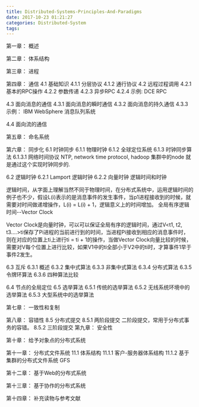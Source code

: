 ```yaml
---
title: Distributed-Systems-Principles-And-Paradigms
date: 2017-10-23 01:21:27
categories: Distributed-System
tags:
---
```


第一章： 概述

第二章： 体系结构

第三章： 进程

第四章： 通信
4.1 基础知识
4.1.1 分层协议
4.1.2 通行协议
4.2 远程过程调用
4.2.1 基本的RPC操作
4.2.2 参数传递
4.2.3 异步RPC
4.2.4 示例: DCE RPC

4.3 面向消息的通信
4.3.1 面向消息的瞬时通信
4.3.2 面向消息的持久通信
4.3.3 示例： IBM WebSphere 消息队列系统

4.4 面向流的通信


第五章： 命名系统

第六章： 同步化
6.1 时钟同步
6.1.1 物理时钟
6.1.2 全球定位系统
6.1.3 时钟同步算法
6.1.3.1 网络时间协议 
NTP, network time protocol, hadoop 集群中的node 就是通过这个实现时钟同步的.

6.2 逻辑时钟
6.2.1 Lamport 逻辑时钟
6.2.2 向量时钟
逻辑时间和时钟

逻辑时间，从字面上理解当然不同于物理时间，在分布式系统中，运用逻辑时间的例子也不少，假设L(i)表示的是消息事件的发生事件，当p1进程接收到的时候，就需要对时间做递增操作，L(i) = L(i) + 1，逻辑意义上的时间增加。
全局有序逻辑时间--Vector Clock

Vector Clock是向量时钟，可以可以保证全局有序的逻辑时间，通过V&lt;t1, t2, t3....&gt;ti保存了Pi进程的当前进行到的时间，当进程Pi接收到相应的消息事件时，则在对应的位置上ti上进行ti = ti + 1的操作，当做Vector Clock向量比较的时候，需要对V每个位置上进行比较，如果V1中的ti全部小于V2中的ti时，才算事件1早于事件2发生。


6.3 互斥
6.3.1 概述
6.3.2 集中式算法
6.3.3 非集中式算法
6.3.4 分布式算法
6.3.5 令牌环算法
6.3.6 四种算法比较

6.4 节点的全局定位
6.5 选举算法
6.5.1 传统的选举算法
6.5.2 无线系统环境中的选举算法
6.5.3 大型系统中的选举算法

第七章： 一致性和复制

第八章： 容错性
8.5 分布式提交
8.5.1 两阶段提交
二阶段提交，常用于分布式事务的容错。
8.5.2 三阶段提交
第九章： 安全性

第十章： 给予对象点的分布式系统

第十一章： 分布式文件系统
11.1 体系结构
11.1.1 客户-服务器体系结构
11.1.2 基于集群的分布式文件系统
GFS


第十二章： 基于Web的分布式系统

第十三章： 基于协作的分布式系统

第十四章： 补充读物与参考文献
